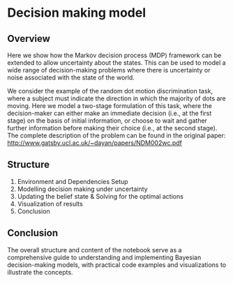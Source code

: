 # Decision making model
## Overview

Here we show how the Markov decision process (MDP) framework can be extended to allow uncertainty about the states. This can be used to model a wide range of decision-making problems where there is uncertainty or noise associated with the state of the world.

We consider the example of the random dot motion discrimination task, where a subject must indicate the direction in which the majority of dots are moving. Here we model a two-stage formulation of this task, where the decision-maker can either make an immediate decision (i.e., at the first stage) on the basis of initial information, or choose to wait and gather further information before making their choice (i.e., at the second stage). The complete description of the problem can be found in the original paper: http://www.gatsby.ucl.ac.uk/~dayan/papers/NDM002wc.pdf

## Structure

1. Environment and Dependencies Setup
2. Modelling decision making under uncertainty
3. Updating the belief state & Solving for the optimal actions
4. Visualization of results
5. Conclusion

## Conclusion
The overall structure and content of the notebook serve as a comprehensive guide to understanding and implementing Bayesian decision-making models, with practical code examples and visualizations to illustrate the concepts.
